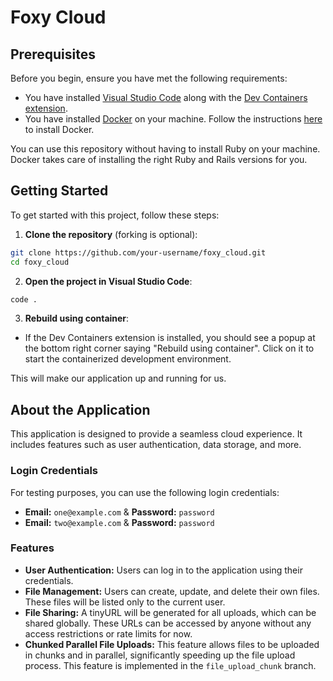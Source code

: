 # Foxy Cloud

## Prerequisites

Before you begin, ensure you have met the following requirements:
- You have installed [Visual Studio Code](https://code.visualstudio.com/) along with the [Dev Containers extension](https://marketplace.visualstudio.com/items?itemName=ms-vscode-remote.remote-containers).
- You have installed [Docker](https://www.docker.com/get-started) on your machine. Follow the instructions [here](https://docs.docker.com/get-docker/) to install Docker.

You can use this repository without having to install Ruby on your machine. Docker takes care of installing the right Ruby and Rails versions for you.

## Getting Started

To get started with this project, follow these steps:

1. **Clone the repository** (forking is optional):
  ```sh
  git clone https://github.com/your-username/foxy_cloud.git
  cd foxy_cloud
  ```

2. **Open the project in Visual Studio Code**:
  ```sh
  code .
  ```

3. **Rebuild using container**:
  - If the Dev Containers extension is installed, you should see a popup at the bottom right corner saying "Rebuild using container". Click on it to start the containerized development environment.

This will make our application up and running for us.

## About the Application

This application is designed to provide a seamless cloud experience. It includes features such as user authentication, data storage, and more.

### Login Credentials

For testing purposes, you can use the following login credentials:

- **Email:** `one@example.com` & **Password:** `password`
- **Email:** `two@example.com` & **Password:** `password`

### Features

- **User Authentication:** Users can log in to the application using their credentials.
- **File Management:** Users can create, update, and delete their own files. These files will be listed only to the current user.
- **File Sharing:** A tinyURL will be generated for all uploads, which can be shared globally. These URLs can be accessed by anyone without any access restrictions or rate limits for now.
- **Chunked Parallel File Uploads:** This feature allows files to be uploaded in chunks and in parallel, significantly speeding up the file upload process. This feature is implemented in the `file_upload_chunk` branch.